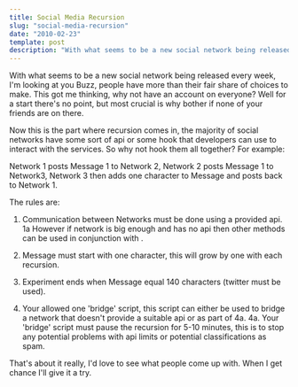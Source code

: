 ```yaml
---
title: Social Media Recursion
slug: "social-media-recursion"
date: "2010-02-23"
template: post
description: "With what seems to be a new social network being released every week, I'm looking at you Buzz, people have more than their fair share of choices to make. This got me thinking, why not have an account on everyone? Well for a start there's no point, but most crucial is why bother if none of your friends are on there."
---
```

With what seems to be a new social network being released every week, I'm looking at you Buzz, people have more than their fair share of choices to make. This got me thinking, why not have an account on everyone? Well for a start there's no point, but most crucial is why bother if none of your friends are on there.

Now this is the part where recursion comes in, the majority of social networks have some sort of api or some hook that developers can use to interact with the services. So why not hook them all together? For example:

Network 1 posts Message 1 to Network 2, Network 2 posts Message 1 to Network3, Network 3 then adds one character to Message and posts back to Network 1.

The rules are:

1. Communication between Networks must be done using a provided api.
1a However if network is big enough and has no api then other methods can be used in conjunction with .

2. Message must start with one character, this will grow by one with each recursion.

3. Experiment ends when Message equal 140 characters (twitter must be used).

4. Your allowed one 'bridge' script, this script can either be used to bridge a network that doesn't provide a suitable api or as part of 4a.
4a. Your 'bridge' script must pause the recursion for 5-10 minutes, this is to stop any potential problems with api limits or potential classifications as spam.

That's about it really, I'd love to see what people come up with. When I get chance I'll give it a try.
